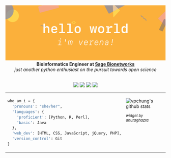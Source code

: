 <p align="center">
  <img src="https://github.com/vpchung/vpchung/blob/main/banner.png" alt="hello world, i'm verena"> <br/>
  <strong>Bioinformatics Engineer at <a href="https://sagebionetworks.org/">Sage Bionetworks</a></strong> <br/>
  <em>just another python enthusiast on the pursuit towards open science</em> <br/><br/>
</p>

<p align="center">
  <a href="https://github.com/vpchung"><img src="https://img.shields.io/badge/-vpchung-5E5E5E?style=flat-square&logo=GitHub&logoColor=white"></a>
  <a href="https://www.linkedin.com/in/vpchung/"><img src="https://img.shields.io/badge/-vpchung-0A66C2?style=flat-square&logo=LinkedIn&logoColor=white"></a> 
  <a href="https://orcid.org/0000-0002-5622-7998"><img src="https://img.shields.io/badge/-verena--chung-A6CE39?style=flat-square&logo=ORCID&logoColor=white"></a> 
  <a href="https://scholar.google.com/citations?user=kAKvnB8AAAAJ"><img src="https://img.shields.io/badge/-verena--chung-C6002B?style=flat-square&logo=Google-Scholar&logoColor=white"></a> 
</p>

<table><tr><td valign="top" width="50%">
  
```python
who_am_i = {
  'pronouns': "she/her",
  'languages': {
    'proficient': [Python, R, Perl],
    'basic': Java
  },
  'web_dev': [HTML, CSS, JavaScript, jQuery, PHP],
  'version_control': Git
}
```

</td><td valign="top" width="50%">
  
![vpchung's github stats](https://github-readme-stats.vercel.app/api?username=vpchung&show_icons=true&theme=dracula)

  <sup>
  
  _widget by [anuraghazra](https://github.com/anuraghazra/github-readme-stats)_
  
  </sup>

</td></tr></table>

<!--
**vpchung/vpchung** is a ✨ _special_ ✨ repository because its `README.md` (this file) appears on your GitHub profile.

Here are some ideas to get you started:

- 🔭 I’m currently working on ...
- 🌱 I’m currently learning ...
- 👯 I’m looking to collaborate on ...
- 🤔 I’m looking for help with ...
- 💬 Ask me about ...
- 📫 How to reach me: ...
- 😄 Pronouns: ...
- ⚡ Fun fact: ...
-->
